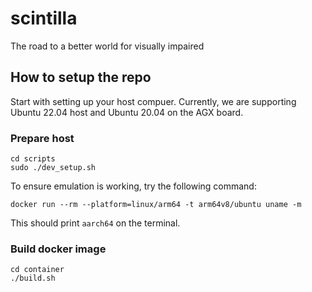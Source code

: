 # scintilla
The road to a better world for visually impaired

## How to setup the repo
Start with setting up your host compuer. Currently, we are supporting Ubuntu 22.04 host and Ubuntu 20.04 on the AGX board.

### Prepare host
```
cd scripts
sudo ./dev_setup.sh
```

To ensure emulation is working, try the following command:
```
docker run --rm --platform=linux/arm64 -t arm64v8/ubuntu uname -m
```

This should print `aarch64` on the terminal.

### Build docker image

```
cd container
./build.sh
```
